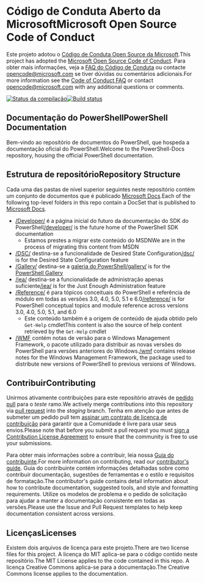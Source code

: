 # <a name="microsoft-open-source-code-of-conduct"></a><span data-ttu-id="95a8a-101">Código de Conduta Aberto da Microsoft</span><span class="sxs-lookup"><span data-stu-id="95a8a-101">Microsoft Open Source Code of Conduct</span></span>

<span data-ttu-id="95a8a-102">Este projeto adotou o [Código de Conduta Open Source da Microsoft](https://opensource.microsoft.com/codeofconduct/).</span><span class="sxs-lookup"><span data-stu-id="95a8a-102">This project has adopted the [Microsoft Open Source Code of Conduct](https://opensource.microsoft.com/codeofconduct/).</span></span>
<span data-ttu-id="95a8a-103">Para obter mais informações, veja a [FAQ do Código de Conduta](https://opensource.microsoft.com/codeofconduct/faq/) ou contacte [opencode@microsoft.com](mailto:opencode@microsoft.com) se tiver dúvidas ou comentários adicionais.</span><span class="sxs-lookup"><span data-stu-id="95a8a-103">For more information see the [Code of Conduct FAQ](https://opensource.microsoft.com/codeofconduct/faq/) or contact [opencode@microsoft.com](mailto:opencode@microsoft.com) with any additional questions or comments.</span></span>

<span data-ttu-id="95a8a-104">[![Status da compilação](https://ci.appveyor.com/api/projects/status/onshefxnc4g4pv87/branch/staging?svg=true)](https://ci.appveyor.com/project/PowerShell/powershell-docs/branch/staging)</span><span class="sxs-lookup"><span data-stu-id="95a8a-104">[![Build status](https://ci.appveyor.com/api/projects/status/onshefxnc4g4pv87/branch/staging?svg=true)](https://ci.appveyor.com/project/PowerShell/powershell-docs/branch/staging)</span></span>

## <a name="powershell-documentation"></a><span data-ttu-id="95a8a-105">Documentação do PowerShell</span><span class="sxs-lookup"><span data-stu-id="95a8a-105">PowerShell Documentation</span></span>

<span data-ttu-id="95a8a-106">Bem-vindo ao repositório de documentos do PowerShell, que hospeda a documentação oficial do PowerShell.</span><span class="sxs-lookup"><span data-stu-id="95a8a-106">Welcome to the PowerShell-Docs repository, housing the official PowerShell documentation.</span></span>

## <a name="repository-structure"></a><span data-ttu-id="95a8a-107">Estrutura de repositório</span><span class="sxs-lookup"><span data-stu-id="95a8a-107">Repository Structure</span></span>

<span data-ttu-id="95a8a-108">Cada uma das pastas de nível superior seguintes neste repositório contém um conjunto de documentos que é publicado [Microsoft Docs](https://docs.microsoft.com/powershell).</span><span class="sxs-lookup"><span data-stu-id="95a8a-108">Each of the following top-level folders in this repo contain a DocSet that is published to [Microsoft Docs](https://docs.microsoft.com/powershell).</span></span>

- <span data-ttu-id="95a8a-109">[/Developer/](https://docs.microsoft.com/powershell/developer/) é a página inicial do futuro da documentação do SDK do PowerShell</span><span class="sxs-lookup"><span data-stu-id="95a8a-109">[/developer/](https://docs.microsoft.com/powershell/developer/) is the future home of the PowerShell SDK documentation</span></span>
  - <span data-ttu-id="95a8a-110">Estamos prestes a migrar este conteúdo do MSDN</span><span class="sxs-lookup"><span data-stu-id="95a8a-110">We are in the process of migrating this content from MSDN</span></span>
- <span data-ttu-id="95a8a-111">[/DSC/](https://docs.microsoft.com/powershell/dsc/) destina-se a funcionalidade de Desired State Configuration</span><span class="sxs-lookup"><span data-stu-id="95a8a-111">[/dsc/](https://docs.microsoft.com/powershell/dsc/) is for the Desired State Configuration feature</span></span>
- <span data-ttu-id="95a8a-112">[/Gallery/](https://docs.microsoft.com/powershell/gallery) destina-se a [galeria do PowerShell](https://www.powershellgallery.com/)</span><span class="sxs-lookup"><span data-stu-id="95a8a-112">[/gallery/](https://docs.microsoft.com/powershell/gallery) is for the [PowerShell Gallery](https://www.powershellgallery.com/)</span></span>
- <span data-ttu-id="95a8a-113">[/jea/](https://docs.microsoft.com/powershell/jea/) destina-se a funcionalidade de administração apenas suficiente</span><span class="sxs-lookup"><span data-stu-id="95a8a-113">[/jea/](https://docs.microsoft.com/powershell/jea/) is for the Just Enough Administration feature</span></span>
- <span data-ttu-id="95a8a-114">[/Reference/](https://docs.microsoft.com/powershell/scripting/) é para tópicos conceituais do PowerShell e referência de módulo em todas as versões 3.0, 4.0, 5.0, 5.1 e 6.0</span><span class="sxs-lookup"><span data-stu-id="95a8a-114">[/reference/](https://docs.microsoft.com/powershell/scripting/) is for PowerShell conceptual topics and module reference across versions 3.0, 4.0, 5.0, 5.1, and 6.0</span></span>
  - <span data-ttu-id="95a8a-115">Este conteúdo também é a origem de conteúdo de ajuda obtido pelo `Get-Help` cmdlet</span><span class="sxs-lookup"><span data-stu-id="95a8a-115">This content is also the source of help content retrieved by the `Get-Help` cmdlet</span></span>
- <span data-ttu-id="95a8a-116">[/WMF](https://docs.microsoft.com/powershell/wmf/readme) contém notas de versão para o Windows Management Framework, o pacote utilizado para distribuir as novas versões do PowerShell para versões anteriores do Windows.</span><span class="sxs-lookup"><span data-stu-id="95a8a-116">[/wmf](https://docs.microsoft.com/powershell/wmf/readme) contains release notes for the Windows Management Framework, the package used to distribute new versions of PowerShell to previous versions of Windows.</span></span>

## <a name="contributing"></a><span data-ttu-id="95a8a-117">Contribuir</span><span class="sxs-lookup"><span data-stu-id="95a8a-117">Contributing</span></span>

<span data-ttu-id="95a8a-118">Unirmos ativamente contribuições para este repositório através de [pedido pull](https://help.github.com/articles/using-pull-requests/) para o *teste* ramo.</span><span class="sxs-lookup"><span data-stu-id="95a8a-118">We actively merge contributions into this repository via [pull request](https://help.github.com/articles/using-pull-requests/) into the *staging* branch.</span></span>
<span data-ttu-id="95a8a-119">Tenha em atenção que antes de submeter um pedido pull tem [assinar um contrato de licença de contribuição](https://cla.microsoft.com/) para garantir que a Comunidade é livre para usar seus envios.</span><span class="sxs-lookup"><span data-stu-id="95a8a-119">Please note that before you submit a pull request you must [sign a Contribution License Agreement](https://cla.microsoft.com/) to ensure that the community is free to use your submissions.</span></span>

<span data-ttu-id="95a8a-120">Para obter mais informações sobre a contribuir, leia nossa [Guia do contribuinte](CONTRIBUTING.md).</span><span class="sxs-lookup"><span data-stu-id="95a8a-120">For more information on contributing, read our [contributor's guide](CONTRIBUTING.md).</span></span>
<span data-ttu-id="95a8a-121">Guia do contribuinte contém informações detalhadas sobre como contribuir documentação, sugestões de ferramentas e o estilo e requisitos de formatação.</span><span class="sxs-lookup"><span data-stu-id="95a8a-121">The contributor's guide contains detail information about how to contribute documentation, suggested tools, and style and formatting requirements.</span></span>
<span data-ttu-id="95a8a-122">Utilize os modelos de problema e o pedido de solicitação para ajudar a manter a documentação consistente em todas as versões.</span><span class="sxs-lookup"><span data-stu-id="95a8a-122">Please use the Issue and Pull Request templates to help keep documentation consistent across versions.</span></span>

## <a name="licenses"></a><span data-ttu-id="95a8a-123">Licenças</span><span class="sxs-lookup"><span data-stu-id="95a8a-123">Licenses</span></span>

<span data-ttu-id="95a8a-124">Existem dois arquivos de licença para este projeto.</span><span class="sxs-lookup"><span data-stu-id="95a8a-124">There are two license files for this project.</span></span>
<span data-ttu-id="95a8a-125">A licença do MIT aplica-se para o código contido neste repositório.</span><span class="sxs-lookup"><span data-stu-id="95a8a-125">The MIT License applies to the code contained in this repo.</span></span>
<span data-ttu-id="95a8a-126">A licença Creative Commons aplica-se para a documentação.</span><span class="sxs-lookup"><span data-stu-id="95a8a-126">The Creative Commons license applies to the documentation.</span></span>